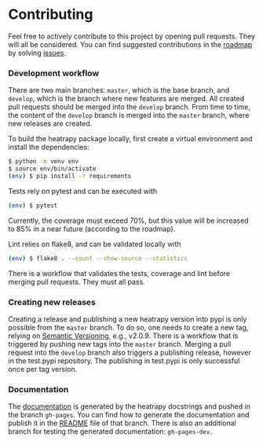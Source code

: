 # Contributing

Feel free to actively contribute to this project by opening pull
requests. They will all be considered. You can find suggested
contributions in the
[roadmap](https://github.com/djsilva99/heatrapy/wiki) by solving
[issues](https://github.com/djsilva99/heatrapy/issues).


### Development workflow

There are two main branches: `master`, which is the base branch, and
`develop`, which is the branch where new features are merged. All
created pull requests should be merged into the `develop` branch. From
time to time, the content of the `develop` branch is merged into the
`master` branch, where new releases are created.

To build the heatrapy package locally, first create a virtual
environment and install the dependencies:
```bash
$ python -m venv env
$ source env/bin/activate
(env) $ pip install -r requirements
```

Tests rely on pytest and can be executed with
```bash
(env) $ pytest
```

Currently, the coverage must exceed 70%, but this value will be
increased to 85% in a near future (according to the roadmap).

Lint relies on flake8, and can be validated locally with
```bash
(env) $ flake8 . --count --show-source --statistics
```

There is a workflow that validates the tests, coverage and lint before
merging pull requests. They must all pass.


### Creating new releases

Creating a release and publishing a new heatrapy version into pypi is
only possible from the `master` branch. To do so, one needs to create a
new tag, relying on [Semantic Versioning](http://semver.org/), e.g.,
v2.0.9. There is a workflow that is triggered by pushing new tags into
the `master` branch. Merging a pull request into the `develop` branch
also triggers a publishing release, however in the test.pypi
repository. The publishing in test.pypi is only successful once per
tag version.


### Documentation
The [documentation](https://djsilva99.github.io/heatrapy) is generated
by the heatrapy docstrings and pushed in the branch `gh-pages`. You
can find how to generate the documentation and publish it in the
[README](https://github.com/djsilva99/heatrapy/tree/gh-pages) file of
that branch. There is also an additional branch for testing the
generated documentation: `gh-pages-dev`.
